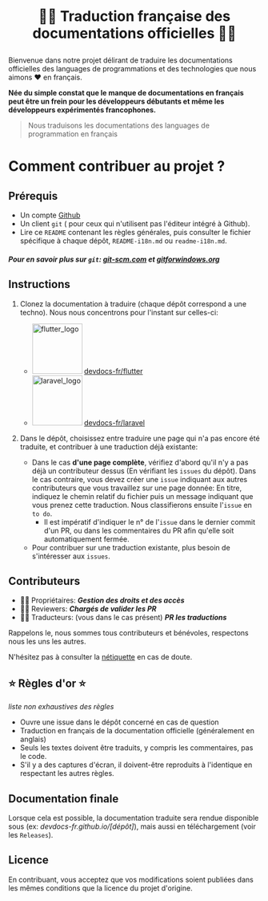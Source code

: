 
#   <p align="center">🐱‍🏍 Traduction française des documentations officielles  🐱‍🏍 </p>

Bienvenue dans notre projet délirant de traduire les documentations officielles des languages de programmations et des technologies que nous aimons ❤  en français.

**Née du simple constat que le manque de documentations en français peut être un frein pour les développeurs débutants et même les développeurs expérimentés francophones.**

> Nous traduisons les documentations des languages de programmation en français


# Comment contribuer au projet ?

## Prérequis

- Un compte  [Github](https://github.com/join)
- Un client `git` ( pour ceux qui n'utilisent pas l'éditeur intégré à Github).
- Lire ce `README` contenant les règles générales, puis consulter le fichier spécifique à chaque dépôt, `README-i18n.md` ou `readme-i18n.md`.

##### Pour en savoir plus sur `git`: [git-scm.com](https://git-scm.com/) et [gitforwindows.org](https://gitforwindows.org/)


## Instructions

1. Clonez la documentation à traduire (chaque dépôt correspond a une techno). Nous nous concentrons pour l'instant sur celles-ci:
    - <a href="https://github.com/devdocs-fr/flutter"><img width="100" alt="flutter_logo" src="https://flutter.dev/assets/flutter-lockup-c13da9c9303e26b8d5fc208d2a1fa20c1ef47eb021ecadf27046dea04c0cebf6.png"></a> [devdocs-fr/flutter](https://github.com/devdocs-fr/flutter)
    - <a href="https://github.com/devdocs-fr/laravel"><img width="100" alt="laravel_logo" src="https://laravel.com/img/logotype.min.svg"></a> [devdocs-fr/laravel](https://github.com/devdocs-fr/laravel)

2. Dans le dépôt, choisissez entre traduire une page qui n'a pas encore été traduite, et contribuer à une traduction déjà existante:

    - Dans le cas **d'une page complète**, vérifiez d'abord qu'il n'y a pas déjà un contributeur dessus (En vérifiant les `issues` du dépôt). Dans le cas contraire, vous devez créer une `issue` indiquant aux autres contributeurs que vous travaillez sur une page donnée: En titre, indiquez le chemin relatif du fichier puis un message indiquant que vous prenez cette traduction. Nous classifierons ensuite l'`issue` en `to do`.
      - Il est impératif d'indiquer le n° de l'`issue` dans le dernier commit d'un PR, ou dans les commentaires du PR afin qu'elle soit automatiquement fermée.
    - Pour contribuer sur une traduction existante, plus besoin de s'intéresser aux `issues`.


## Contributeurs

- 🧙‍♂️ Propriétaires: ***Gestion des droits et des accès***
- 👩‍🚀 Reviewers: ***Chargés de valider les PR***
- 👨‍💻 Traducteurs: (vous dans le cas présent)  ***PR les traductions***

Rappelons le, nous sommes tous contributeurs et bénévoles, respectons nous les uns les autres.

N'hésitez pas à consulter la [nétiquette](https://fr.wikipedia.org/wiki/Nétiquette) en cas de doute.


## :star: Règles d'or :star:

*liste non exhaustives des règles*

- Ouvre une issue dans le dépôt concerné en cas de question
- Traduction en français de la documentation officielle (généralement en anglais)
- Seuls les textes doivent être traduits, y compris les commentaires, pas le code.
- S'il y a des captures d'écran, il doivent-être reproduits à l'identique en respectant les autres règles.


## Documentation finale

Lorsque cela est possible, la documentation traduite sera rendue disponible sous (ex: *devdocs-fr.github.io/[dépôt]*), mais aussi en téléchargement (voir les `Releases`).


## Licence

En contribuant, vous acceptez que vos modifications soient publiées dans les mêmes conditions que la licence du projet d'origine.

